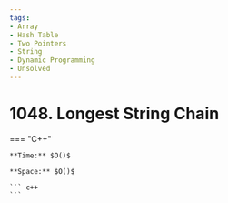 ```yaml
---
tags:
- Array
- Hash Table
- Two Pointers
- String
- Dynamic Programming
- Unsolved
---
```



# 1048. Longest String Chain

=== "C++"

    **Time:** $O()$

    **Space:** $O()$

    ``` c++
    ```